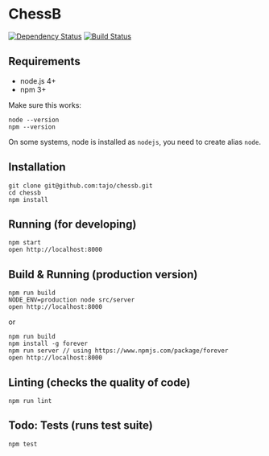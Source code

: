 # ChessB

[![Dependency Status](https://david-dm.org/tajo/chessb.svg)](https://david-dm.org/tajo/chessb)
[![Build Status](https://travis-ci.org/tajo/chessb.svg?branch=master)](https://travis-ci.org/tajo/chessb)

## Requirements

- node.js 4+
- npm 3+

Make sure this works: 

```
node --version
npm --version
```

On some systems, node is installed as `nodejs`, you need to create alias `node`.

## Installation

```
git clone git@github.com:tajo/chessb.git
cd chessb
npm install
```

## Running (for developing)

```
npm start
open http://localhost:8000
```

## Build & Running (production version)

```
npm run build
NODE_ENV=production node src/server
open http://localhost:8000
```

or

```
npm run build
npm install -g forever
npm run server // using https://www.npmjs.com/package/forever
open http://localhost:8000
```

## Linting (checks the quality of code)

```
npm run lint
```

## Todo: Tests (runs test suite)

```
npm test
```

